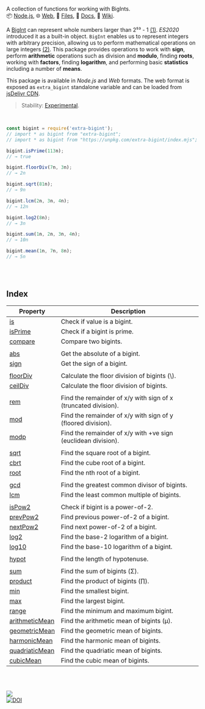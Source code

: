 A collection of functions for working with BigInts.<br>
📦 [Node.js](https://www.npmjs.com/package/extra-bigint),
🌐 [Web](https://www.npmjs.com/package/extra-bigint.web),
📜 [Files](https://unpkg.com/extra-bigint/),
📰 [Docs](https://nodef.github.io/extra-bigint/),
📘 [Wiki](https://github.com/nodef/extra-bigint/wiki/).

A [BigInt] can represent whole numbers larger than 2⁵³ - 1 [(1)]. *ES2020*
introduced it as a built-in object. `BigInt` enables us to represent integers
with arbitrary precision, allowing us to perform mathematical operations on
large integers [(2)]. This package provides operations to work with **sign**,
perform **arithmetic** operations such as division and **modulo**, finding
**roots**, working with **factors**, finding **logarithm**, and performing basic
**statistics** including a number of **means**.

This package is available in *Node.js* and *Web* formats. The web format
is exposed as `extra_bigint` standalone variable and can be loaded from
[jsDelivr CDN].

> Stability: [Experimental](https://www.youtube.com/watch?v=L1j93RnIxEo).

[BigInt]: https://developer.mozilla.org/en-US/docs/Web/JavaScript/Reference/Global_Objects/BigInt
[(1)]: https://www.geeksforgeeks.org/bigint-in-javascript/
[(2)]: https://www.smashingmagazine.com/2019/07/essential-guide-javascript-newest-data-type-bigint/
[jsDelivr CDN]: https://cdn.jsdelivr.net/npm/extra-bigint.web/index.js

<br>

```javascript
const bigint = require('extra-bigint');
// import * as bigint from "extra-bigint";
// import * as bigint from "https://unpkg.com/extra-bigint/index.mjs"; (deno)

bigint.isPrime(113n);
// → true

bigint.floorDiv(7n, 3n);
// → 2n

bigint.sqrt(81n);
// → 9n

bigint.lcm(2n, 3n, 4n);
// → 12n

bigint.log2(8n);
// → 3n

bigint.sum(1n, 2n, 3n, 4n);
// → 10n

bigint.mean(1n, 7n, 8n);
// → 5n
```

<br>
<br>


## Index

| Property | Description |
|  ----  |  ----  |
| [is] | Check if value is a bigint. |
| [isPrime] | Check if a bigint is prime. |
| [compare] | Compare two bigints. |
|  |  |
| [abs] | Get the absolute of a bigint. |
| [sign] | Get the sign of a bigint. |
|  |  |
| [floorDiv] | Calculate the floor division of bigints (\\). |
| [ceilDiv] | Calculate the floor division of bigints. |
|  |  |
| [rem] | Find the remainder of x/y with sign of x (truncated division). |
| [mod] | Find the remainder of x/y with sign of y (floored division). |
| [modp] | Find the remainder of x/y with +ve sign (euclidean division). |
|  |  |
| [sqrt] | Find the square root of a bigint. |
| [cbrt] | Find the cube root of a bigint. |
| [root] | Find the nth root of a bigint. |
|  |  |
| [gcd] | Find the greatest common divisor of bigints. |
| [lcm] | Find the least common multiple of bigints. |
|  |  |
| [isPow2] | Check if bigint is a power-of-2. |
| [prevPow2] | Find previous power-of-2 of a bigint. |
| [nextPow2] | Find next power-of-2 of a bigint. |
| [log2] | Find the base-2 logarithm of a bigint. |
| [log10] | Find the base-10 logarithm of a bigint. |
|  |  |
| [hypot] | Find the length of hypotenuse. |
|  |  |
| [sum] | Find the sum of bigints (Σ). |
| [product] | Find the product of bigints (∏). |
| [min] | Find the smallest bigint. |
| [max] | Find the largest bigint. |
| [range] | Find the minimum and maximum bigint. |
| [arithmeticMean] | Find the arithmetic mean of bigints (µ). |
| [geometricMean] | Find the geometric mean of bigints. |
| [harmonicMean] | Find the harmonic mean of bigints. |
| [quadriaticMean] | Find the quadriatic mean of bigints. |
| [cubicMean] | Find the cubic mean of bigints. |

<br>
<br>


[![](https://img.youtube.com/vi/RJS3Z2DYEO4/maxresdefault.jpg)](https://www.youtube.com/watch?v=RJS3Z2DYEO4)<br>
[![DOI](https://zenodo.org/badge/274701321.svg)](https://zenodo.org/badge/latestdoi/274701321)


[is]: https://nodef.github.io/extra-bigint/modules.html#is
[isPrime]: https://nodef.github.io/extra-bigint/modules.html#isPrime
[compare]: https://nodef.github.io/extra-bigint/modules.html#compare
[abs]: https://nodef.github.io/extra-bigint/modules.html#abs
[sign]: https://nodef.github.io/extra-bigint/modules.html#sign
[floorDiv]: https://nodef.github.io/extra-bigint/modules.html#floorDiv
[ceilDiv]: https://nodef.github.io/extra-bigint/modules.html#ceilDiv
[rem]: https://nodef.github.io/extra-bigint/modules.html#rem
[mod]: https://nodef.github.io/extra-bigint/modules.html#mod
[modp]: https://nodef.github.io/extra-bigint/modules.html#modp
[sqrt]: https://nodef.github.io/extra-bigint/modules.html#sqrt
[cbrt]: https://nodef.github.io/extra-bigint/modules.html#cbrt
[root]: https://nodef.github.io/extra-bigint/modules.html#root
[gcd]: https://nodef.github.io/extra-bigint/modules.html#gcd
[lcm]: https://nodef.github.io/extra-bigint/modules.html#lcm
[log2]: https://nodef.github.io/extra-bigint/modules.html#log2
[log10]: https://nodef.github.io/extra-bigint/modules.html#log10
[hypot]: https://nodef.github.io/extra-bigint/modules.html#hypot
[sum]: https://nodef.github.io/extra-bigint/modules.html#sum
[product]: https://nodef.github.io/extra-bigint/modules.html#product
[min]: https://nodef.github.io/extra-bigint/modules.html#min
[max]: https://nodef.github.io/extra-bigint/modules.html#max
[range]: https://nodef.github.io/extra-bigint/modules.html#range
[arithmeticMean]: https://nodef.github.io/extra-bigint/modules.html#arithmeticMean
[geometricMean]: https://nodef.github.io/extra-bigint/modules.html#geometricMean
[harmonicMean]: https://nodef.github.io/extra-bigint/modules.html#harmonicMean
[quadriaticMean]: https://nodef.github.io/extra-bigint/modules.html#quadriaticMean
[cubicMean]: https://nodef.github.io/extra-bigint/modules.html#cubicMean
[isPow2]: https://nodef.github.io/extra-bigint/modules.html#isPow2
[prevPow2]: https://nodef.github.io/extra-bigint/modules.html#prevPow2
[nextPow2]: https://nodef.github.io/extra-bigint/modules.html#nextPow2

